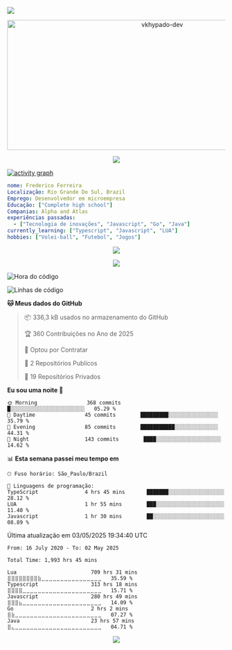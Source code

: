 ![](https://visitor-badge.glitch.me/badge?page_id=vkhypado-dev.vkhypado-dev)

<!-- <p align="center">
<img alt="loficity" width="600px" src="https://github.com/HyunCafe/HyunCafe/raw/main/assests/loficity.gif"</img>
</p> -->

<p align="center">
  <img src="https://socialify.git.ci/vkhypado-dev/vkhypado-dev/image?custom_description=A+passive+developer.&description=1&font=Raleway&forks=1&issues=1&language=1&name=1&owner=1&pattern=Solid&pulls=1&stargazers=1&theme=Dark" alt="vkhypado-dev" width="700" height="300" />
</p>

<p align="center">
  <img alig src="https://github-profile-trophy.vercel.app/?username=vkhypado-dev&theme=onedark&column=-1" />
</p>

[![activity graph](https://github-readme-activity-graph.vercel.app/graph?username=vkhypado-dev&theme=github-dark-dimmed&custom_title=vkhypado-dev%20Activity%20Graph&hide_border=true)](https://github.com/ashutosh00710/github-readme-activity-graph)

```yaml
nome: Frederico Ferreira
Localização: Rio Grande Do Sul, Brazil
Emprego: Desenvolvedor em microempresa
Educação: ["Complete high school"]
Companias: Alpha and Atlas
experiências passadas:
  - ["Tecnologia de inovações", "Javascript", "Go", "Java"]
currently_learning: ["Typescript", "Javascript", "LUA"]
hobbies: ["Volei-ball", "Futebol", "Jogos"]
```

<p align="center">
  <img src="https://spotify-github-profile.kittinanx.com/api/view?uid=31q7ykieeevu3qsnhrnbzfmpyc7u&cover_image=true&theme=default&show_offline=false&background_color=121212&interchange=false&bar_color=28b839&bar_color_cover=true">
</p>

<p align="center">
  <img src="https://spotify-recently-played-readme.vercel.app/api?user=31q7ykieeevu3qsnhrnbzfmpyc7u">
</p>

<!--START_SECTION:waka-->
![Hora do código](http://img.shields.io/badge/Code%20Time-1%2C990%20hrs%2053%20mins-blue)

![Linhas de código](https://img.shields.io/badge/From%20Hello%20World%20I%27ve%20Written-75.1%20million%20lines%20of%20code-blue)

**🐱 Meus dados do GitHub** 

> 📦 336,3 kB usados ​​no armazenamento do GitHub
 > 
> 🏆 360 Contribuições no Ano de 2025
 > 
> 💼 Optou por Contratar
 > 
> 📜 2 Repositórios Publícos
 > 
> 🔑 19 Repositórios Privados
 > 
**Eu sou uma noite 🦉** 

```text
🌞 Morning                368 commits         █░░░░░░░░░░░░░░░░░░░░░░░░   05.29 % 
🌆 Daytime                45 commits        █████████░░░░░░░░░░░░░░░░   35.79 % 
🌃 Evening                85 commits        ███████████░░░░░░░░░░░░░░   44.31 % 
🌙 Night                  143 commits        ████░░░░░░░░░░░░░░░░░░░░░   14.62 % 
```


📊 **Esta semana passei meu tempo em** 

```text
🕑︎ Fuso horário: São_Paulo/Brazil

💬 Linguagens de programação: 
TypeScript               4 hrs 45 mins       ███████░░░░░░░░░░░░░░░░░░   28.12 % 
LUA                      1 hr 55 mins        ███░░░░░░░░░░░░░░░░░░░░░░   11.40 % 
Javascript               1 hr 30 mins        ██░░░░░░░░░░░░░░░░░░░░░░░   08.89 % 
```


 Última atualização em 03/05/2025 19:34:40 UTC
<!--END_SECTION:waka-->

<!--START_SECTION:waka-simple-->

```text
From: 16 July 2020 - To: 02 May 2025

Total Time: 1,993 hrs 45 mins

Lua                        709 hrs 31 mins ⣿⣿⣿⣿⣿⣿⣿⣿⣷⣀⣀⣀⣀⣀⣀⣀⣀⣀⣀⣀⣀⣀⣀⣀⣀   35.59 %
Typescript                 313 hrs 18 mins ⣿⣿⣿⣿⣀⣀⣀⣀⣀⣀⣀⣀⣀⣀⣀⣀⣀⣀⣀⣀⣀⣀⣀⣀⣀   15.71 %
Javascript                 280 hrs 49 mins ⣿⣿⣿⣦⣀⣀⣀⣀⣀⣀⣀⣀⣀⣀⣀⣀⣀⣀⣀⣀⣀⣀⣀⣀⣀   14.09 %
Go                         2 hrs 2 mins  ⣿⣷⣀⣀⣀⣀⣀⣀⣀⣀⣀⣀⣀⣀⣀⣀⣀⣀⣀⣀⣀⣀⣀⣀⣀   07.27 %
Java                       23 hrs 57 mins  ⣿⣄⣀⣀⣀⣀⣀⣀⣀⣀⣀⣀⣀⣀⣀⣀⣀⣀⣀⣀⣀⣀⣀⣀⣀   04.71 %
```

<!--END_SECTION:waka-simple-->
<p align="center">
  <img src="https://capsule-render.vercel.app/api?type=waving&color=gradient&height=60&section=footer"/>
</p>
